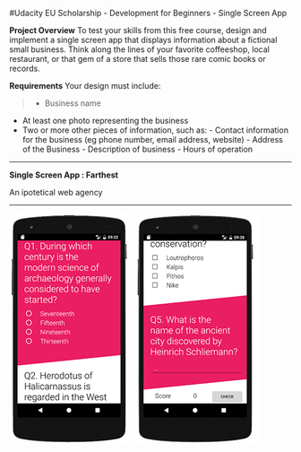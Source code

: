 #Udacity EU Scholarship - Development for Beginners - Single Screen App

**Project Overview**
To test your skills from this free course, design and implement a single screen app that displays information about a fictional small business. Think along the lines of your favorite coffeeshop, local restaurant, or that gem of a store that sells those rare comic books or records.

**Requirements**
Your design must include:

> - Business name
- At least one photo representing the business
- Two or more other pieces of information, such as:
        - Contact information for the business (eg phone number, email address, website)
        - Address of the Business
        - Description of business
        - Hours of operation
--------------------------------------------------------------------------------

**Single Screen App : Farthest**

An ipotetical web agency

-------------------------------------------------------------------------------

![](https://github.com/maximilianventura/QuizApp/blob/master/DigErgoSum01s.jpg)
![](https://github.com/maximilianventura/QuizApp/blob/master/DigErgoSum02s.jpg)

